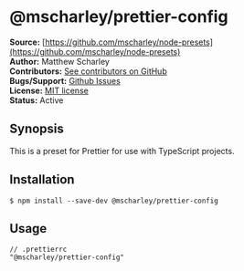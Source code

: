 # @mscharley/prettier-config

**Source:** [https://github.com/mscharley/node-presets](https://github.com/mscharley/node-presets)  
**Author:** Matthew Scharley  
**Contributors:** [See contributors on GitHub][gh-contrib]  
**Bugs/Support:** [Github Issues][gh-issues]  
**License:** [MIT license][license]  
**Status:** Active

## Synopsis

This is a preset for Prettier for use with TypeScript projects.

## Installation

```console
$ npm install --save-dev @mscharley/prettier-config
```

## Usage

```jsonc
// .prettierrc
"@mscharley/prettier-config"
```

[gh-contrib]: https://github.com/mscharley/node-presets/graphs/contributors
[gh-issues]: https://github.com/mscharley/node-presets/issues
[license]: https://github.com/mscharley/node-presets/blob/main/LICENSE
